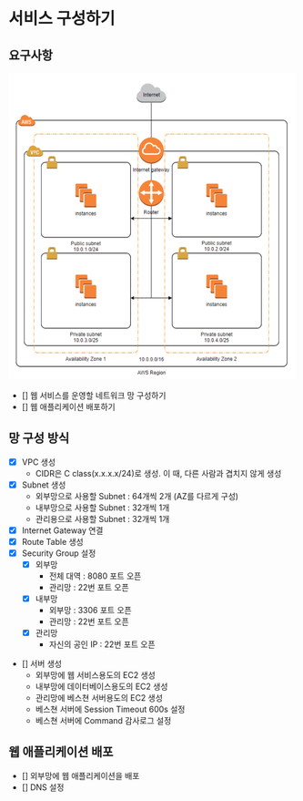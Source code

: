 
# 서비스 구성하기

## 요구사항

![img.png](imgs/img.png)

- [] 웹 서비스를 운영할 네트워크 망 구성하기
- [] 웹 애플리케이션 배포하기

## 망 구성 방식
- [X] VPC 생성
  - CIDR은 C class(x.x.x.x/24)로 생성. 이 때, 다른 사람과 겹치지 않게 생성
- [X] Subnet 생성
  - 외부망으로 사용할 Subnet : 64개씩 2개 (AZ를 다르게 구성)
  - 내부망으로 사용할 Subnet : 32개씩 1개
  - 관리용으로 사용할 Subnet : 32개씩 1개
- [X] Internet Gateway 연결
- [X] Route Table 생성
- [X] Security Group 설정
  - [X] 외부망
    - 전체 대역 : 8080 포트 오픈
    - 관리망 : 22번 포트 오픈
  - [X] 내부망 
    - 외부망 : 3306 포트 오픈 
    - 관리망 : 22번 포트 오픈
  - [X] 관리망
    - 자신의 공인 IP : 22번 포트 오픈 
- [] 서버 생성 
  - 외부망에 웹 서비스용도의 EC2 생성 
  - 내부망에 데이터베이스용도의 EC2 생성 
  - 관리망에 베스쳔 서버용도의 EC2 생성 
  - 베스쳔 서버에 Session Timeout 600s 설정 
  - 베스쳔 서버에 Command 감사로그 설정

## 웹 애플리케이션 배포
- [] 외부망에 웹 애플리케이션을 배포
- [] DNS 설정
